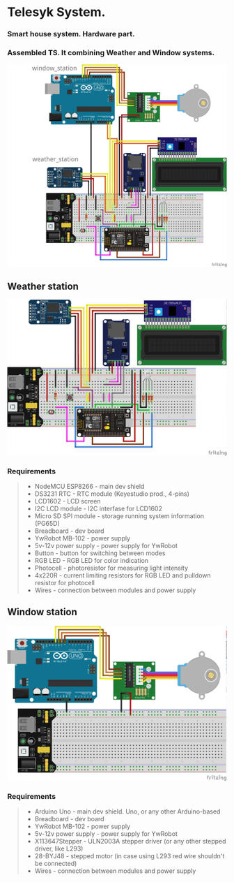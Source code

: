 # Telesyk System.
### Smart house system. Hardware part.


### Assembled TS. It combining Weather and Window systems. 
![alt tag](scheme/telesyk_system_bb.png)


## Weather station
![alt tag](scheme/weather_station_bb.png)

### Requirements
>* NodeMCU ESP8266      - main dev shield
>* DS3231 RTC           - RTC module (Keyestudio prod., 4-pins)
>* LCD1602              - LCD screen
>* I2C LCD module       - I2C interfase for LCD1602
>* Micro SD SPI module  - storage running system information (PG65D)
>* Breadboard           - dev board
>* YwRobot MB-102       - power supply
>* 5v-12v power supply  - power supply for YwRobot
>* Button               - button for switching between modes
>* RGB LED              - RGB LED for color indication
>* Photocell            - photoresistor for measuring light intensity
>* 4x220R               - current limiting resistors for RGB LED and pulldown resistor for photocell
>* Wires                - connection between modules and power supply

## Window station
![alt tag](scheme/window_station_bb.png)

### Requirements
>* Arduino Uno			- main dev shield. Uno, or any other Arduino-based
>* Breadboard           - dev board
>* YwRobot MB-102       - power supply
>* 5v-12v power supply  - power supply for YwRobot
>* X113647Stepper		- ULN2003A stepper driver (or any other stepped driver, like L293)
>* 28-BYJ48				- stepped motor (in case using L293 red wire shouldn't be connected)
>* Wires                - connection between modules and power supply